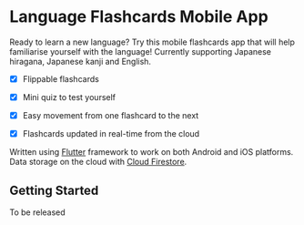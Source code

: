 # Language Flashcards Mobile App

Ready to learn a new language? Try this mobile flashcards app that will help familiarise yourself with the language! Currently supporting Japanese hiragana, Japanese kanji and English.

- [x] Flippable flashcards
- [x] Mini quiz to test yourself
- [x] Easy movement from one flashcard to the next
- [x] Flashcards updated in real-time from the cloud


Written using [Flutter](https://flutter.dev/) framework to work on both Android and iOS platforms. Data storage on the cloud with [Cloud Firestore](https://firebase.google.com/products/firestore).


## Getting Started

To be released
